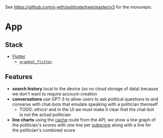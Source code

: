 See <https://github.com/o-wth/politirate/tree/master/v3> for the monorepo.

# App

## Stack

-   [Flutter](https://github.com/flutter/flutter)
    -   [`graphql_flutter`](https://github.com/zino-app/graphql-flutter)

## Features

-   **search history** local to the device (so no cloud storage of data) because we don't want to require account-creation
-   **conversations** use GPT-3 to allow users to ask political questions to and converse with chat-bots that emulate speaking with a politician themself
    - TODO: ethics! and in the UI we must make it clear that the chat-bot is not the actual politician
-   **line charts** using the [cache](https://github.com/o-wth/politirate-api/blob/v3/README.md#routes) route from the API, we show a line graph of the politician's scores with one line per [subscore](https://github.com/o-wth/politirate/tree/master/v3#algorithm) along with a line for the politician's combined score
